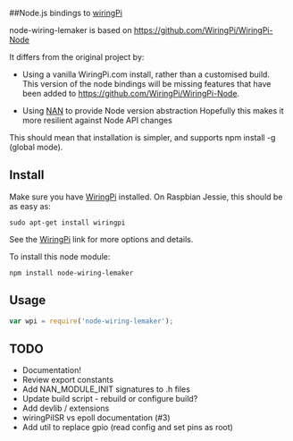 ##Node.js bindings to [wiringPi](http://www.wiringpi.com)

node-wiring-lemaker is based on https://github.com/WiringPi/WiringPi-Node

It differs from the original project by:

* Using a vanilla WiringPi.com install, rather than a customised build.  
This version of the node bindings will be missing features that have been added to https://github.com/WiringPi/WiringPi-Node.

* Using [NAN](https://github.com/nodejs/nan) to provide Node version abstraction
Hopefully this makes it more resilient against Node API changes

This should mean that installation is simpler, and supports npm install -g (global mode).

## Install

Make sure you have [WiringPi](http://wiringpi.com/download-and-install/) installed.  On Raspbian Jessie, this should be as easy as:

```
sudo apt-get install wiringpi
```

See the [WiringPi](http://wiringpi.com/download-and-install/) link for more options and details.

To install this node module:

```
npm install node-wiring-lemaker
```

## Usage

```javascript
var wpi = require('node-wiring-lemaker');
```

## TODO

* Documentation!
* Review export constants
* Add NAN_MODULE_INIT signatures to .h files
* Update build script - rebuild or configure build?
* Add devlib / extensions
* wiringPiISR vs epoll documentation (#3)
* Add util to replace gpio (read config and set pins as root)


